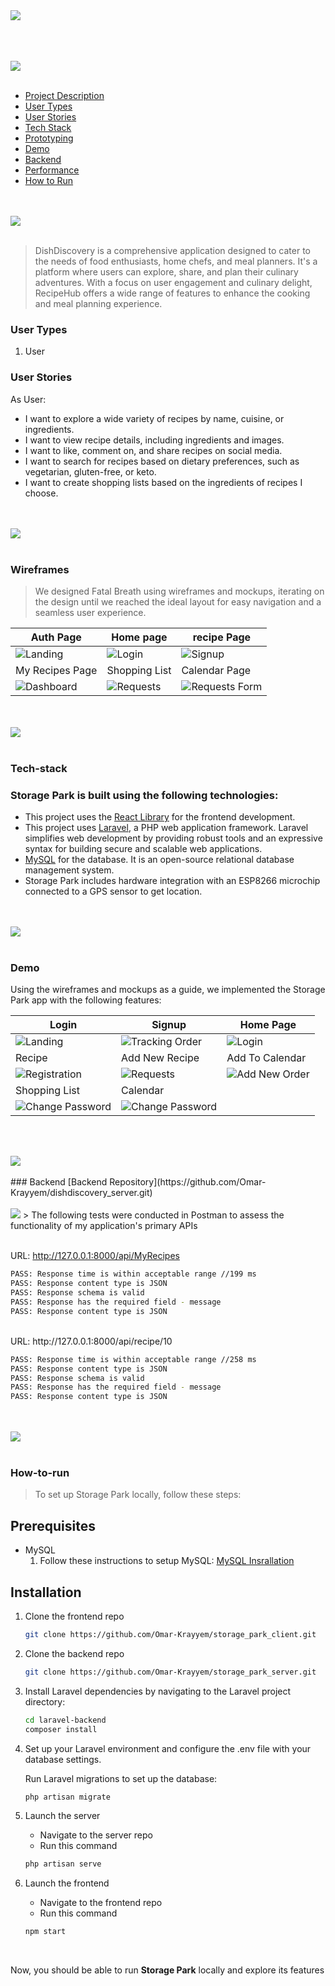 <img src="./Readme/title1.svg"/>
<br><br>

<br><br>
<img src="./Readme/title7.svg"/>
<br><br>
- [Project Description](#project-description)
- [User Types](#user-types)
- [User Stories](#User-Stories)
- [Tech Stack](#Tech-stack)
- [Prototyping](#Wireframes)
- [Demo](#Demo)
- [Backend](#Backend)
- [Performance](#Performance)
- [How to Run](#How-to-run)
 
  
<br><br>
<img src="./Readme/title2.svg"/>
<br><br>

<a name="project-description"></a>
> DishDiscovery is a comprehensive application designed to cater to the needs of food enthusiasts, home chefs, and meal planners. It's a platform where users can explore, share, and plan their culinary adventures. With a focus on user engagement and culinary delight, RecipeHub offers a wide range of features to enhance the cooking and meal planning experience.
>

### User Types 
1. User

### User Stories

As User: 

- I want to explore a wide variety of recipes by name, cuisine, or ingredients.
- I want to view recipe details, including ingredients and images.
- I want to like, comment on, and share recipes on social media.
- I want to search for recipes based on dietary preferences, such as vegetarian, gluten-free, or keto.
- I want to create shopping lists based on the ingredients of recipes I choose.

<br><br>
<img src="./Readme/title3.svg"/>
<br><br>

### Wireframes 

>We designed Fatal Breath using wireframes and mockups, iterating on the design until we reached the ideal layout for easy navigation and a seamless user experience.

| Auth Page  | Home page | recipe Page |
| ---| ---| ---|
| ![Landing](./Readme/wireframes/signin.svg) | ![Login](./Readme/wireframes/Home.svg) | ![Signup](./Readme/wireframes/recipe.svg) |
| My Recipes Page | Shopping List | Calendar Page |
| ![Dashboard](./Readme/wireframes/my_recipes.svg) | ![Requests](./Readme/wireframes/Shopping_items.svg) | ![Requests Form](./Readme/wireframes/calender.svg) |


<br><br>
<img src="./Readme/title5.svg"/>
<br><br>

### Tech-stack 
###  Storage Park is built using the following technologies:

- This project uses the [React Library](https://react.dev/) for the frontend development.
- This project uses [Laravel](https://laravel.com/), a PHP web application framework. Laravel simplifies web development by providing robust tools and an expressive syntax for building secure and scalable web applications.
- [MySQL](https://www.mysql.com/) for the database. It is an open-source relational database management system.
- Storage Park includes hardware integration with an ESP8266 microchip connected to a GPS sensor to get location.

<br><br>
<img src="./Readme/title4.svg"/>
<br><br>

### Demo
Using the wireframes and mockups as a guide, we implemented the Storage Park app with the following features:

| Login | Signup | Home Page |
| ---| ---| ---|
| ![Landing](./Readme/Demo/login.jpg) | ![Tracking Order](./Readme/Demo/signup.jpg) | ![Login](./Readme/Demo/home_page.jpg) |
| Recipe | Add New Recipe | Add To Calendar |
| ![Registration](./Readme/Demo/recipe.jpg) | ![Requests](./Readme/Demo/add_recipe.jpg) | ![Add New Order](./Readme/Demo/add_to_calendar.jpg) |
| Shopping List | Calendar |
| ![Change Password](./Readme/Demo/shopping-List.jpg) |  ![Change Password](./Readme/Demo/calendar.jpg) |
<br><br>

<img src="./Readme/title10.svg"/>
<br><br>
### Backend
[Backend Repository](https://github.com/Omar-Krayyem/dishdiscovery_server.git)
<br><br>
<a name="Performance" ></a>
<img src="./Readme/title9.svg"/> 
> The following tests were conducted in Postman to assess the functionality of my application's primary APIs
<br><br>

URL: http://127.0.0.1:8000/api/MyRecipes

```sh 
PASS: Response time is within acceptable range //199 ms
PASS: Response content type is JSON
PASS: Response schema is valid
PASS: Response has the required field - message
PASS: Response content type is JSON

```

<br>
URL: http://127.0.0.1:8000/api/recipe/10

```sh 
PASS: Response time is within acceptable range //258 ms
PASS: Response content type is JSON
PASS: Response schema is valid
PASS: Response has the required field - message
PASS: Response content type is JSON
```

<br><br>
<img src="./Readme/title6.svg"/>
<br><br>
### How-to-run

> To set up Storage Park locally, follow these steps:

## Prerequisites
- MySQL
	1) Follow these instructions to setup MySQL: [MySQL Insrallation](https://www.w3schools.com/mysql/mysql_install_windows.asp)

## Installation

1) Clone the frontend repo

   ```sh
   git clone https://github.com/Omar-Krayyem/storage_park_client.git
   ```

2) Clone the backend repo

   ```sh
   git clone https://github.com/Omar-Krayyem/storage_park_server.git
   ```

3) Install Laravel dependencies by navigating to the Laravel project directory:

   ```sh
   cd laravel-backend
   composer install
   ```

4) Set up your Laravel environment and configure the .env file with your database settings.

   Run Laravel migrations to set up the database:

   ```sh
   php artisan migrate
   ```

5) Launch the server
	- Navigate to the server repo
	- Run this command	
	```sh
	php artisan serve
	```

6) Launch the frontend
	- Navigate to the frontend repo
	- Run this command	
	```sh
	npm start
	```
<br>

Now, you should be able to run **Storage Park** locally and explore its features
